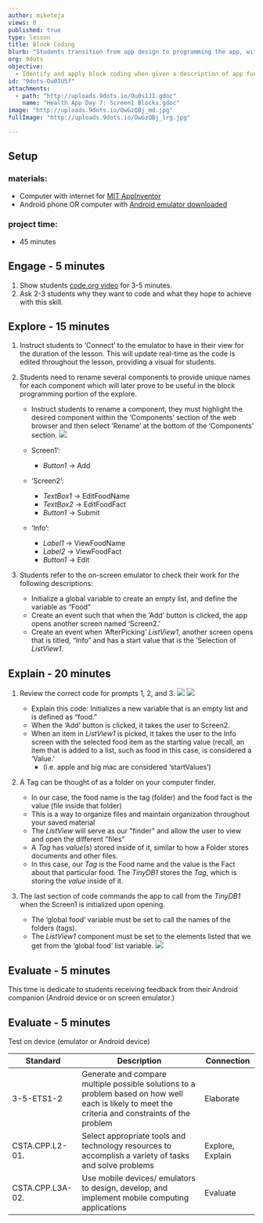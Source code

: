 ```yaml
---
author: miketeja
views: 0
published: true
type: lesson
title: Block Coding
blurb: "Students transition from app design to programming the app, with a focus on Screen1. The primary function of this screen is to display tags and allow the user to add a food name and fact to the database."
org: 9dots
objective: 
  - Identify and apply block coding when given a description of app functionality
id: "9dots-Ou0IU5f"
attachments: 
  - path: "http://uploads.9dots.io/Ou0s1JI.gdoc"
    name: "Health App Day 7: Screen1 Blocks.gdoc"
image: "http://uploads.9dots.io/OwGzQBj_md.jpg"
fullImage: "http://uploads.9dots.io/OwGzQBj_lrg.jpg"

---
```


## Setup
### materials:
- Computer with internet for [MIT AppInventor](http://appinventor.mit.edu/explore/)
- Android phone OR computer with [Android emulator downloaded](http://appinventor.mit.edu/explore/ai2/setup-emulator.html)

### project time:
- 45 minutes

## Engage - 5 minutes

1. Show students [code.org video](https://www.youtube.com/watch?v=nKIu9yen5nc#t=92) for 3-5 minutes.
2. Ask 2-3 students why they want to code and what they hope to achieve with this skill.

## Explore - 15 minutes

1. Instruct students to ‘Connect’ to the emulator to have in their view for the duration of the lesson. This will update real-time as the code is edited throughout the lesson, providing a visual for students.
2. Students need to rename several components to provide unique names for each component which will later prove to be useful in the block programming portion of the explore. 

	- Instruct students to rename a component, they must highlight the desired component within the ‘Components’ section of the web browser and then select ‘Rename’ at the bottom of the ‘Components’ section.
![](http://uploads.9dots.io/Ou0MUkl_md.jpg) 
		
	- Screen1’: 
		- _Button1_ → Add
	- ‘Screen2’: 
		- _TextBox1_ → EditFoodName
		- _TextBox2_ → EditFoodFact
		- _Button1_ → Submit
	- ‘Info’:
		- _Label1_ → ViewFoodName
		- _Label2_ → ViewFoodFact
		- _Button1_ → Edit

3. Students refer to the on-screen emulator to check their work for the following descriptions: 

	- Initialize a global variable to create an empty list, and define the variable as “Food” 
	- Create an event such that when the ‘Add’ button is clicked, the app opens another screen named ‘Screen2.’ 
	- Create an event when ‘AfterPicking’ _ListView1_, another screen opens that is titled, “Info” and has a start value that is the ‘Selection of _ListView1_.

## Explain - 20 minutes

1. Review the correct code for prompts 1, 2, and 3. 
![](http://uploads.9dots.io/Ou0NmjE_md.jpg) 
![](http://uploads.9dots.io/Ou0NtIz_md.jpg) 

	- Explain this code: Initializes a new variable that is an empty list and is defined as “food.”
	- When the ‘Add’ button is clicked, it takes the user to Screen2.
	- When an item in _ListView1_ is picked, it takes the user to the Info screen with the selected food item as the starting value (recall, an item that is added to a list, such as food in this case, is considered a ‘Value.’ 
		- (i.e. apple and big mac are considered ‘startValues’)

2. A Tag can be thought of as a folder on your computer finder.
	- In our case, the food name is the tag (folder) and the food fact is the value (file inside that folder)
    - This is a way to organize files and maintain organization throughout your saved material	
    - The _ListView_ will serve as our "finder" and allow the user to view and open the different "files"
	- A _Tag_ has _value_(s) stored inside of it, similar to how a Folder stores documents and other files. 
    - In this case, our _Tag_ is the Food name and the value is the Fact about that particular food. The _TinyDB1_ stores the _Tag_, which is storing the _value_ inside of it. 

3. The last section of code commands the app to call from the _TinyDB1_ when the Screen1 is initialized upon opening.

	- The ‘global food’ variable must be set to call the names of the folders (tags). 
	- The _ListView1_ component must be set to the elements listed that we get from the ‘global food’ list variable. 
![](http://uploads.9dots.io/Ou0nZHV_md.jpg) 

## Evaluate - 5 minutes
This time is dedicate to students receiving feedback from their Android companion (Android device or on screen emulator.) 

## Evaluate - 5 minutes
Test on device (emulator or Android device)

| Standard      | Description   | Connection  |
| ------------- |---------------| ------|
| 3-5-ETS1-2 | Generate and compare multiple possible solutions to a problem based on how well each is likely to meet the criteria and constraints of the problem | Elaborate |
| CSTA.CPP.L2-01. | Select appropriate tools and technology resources to accomplish a variety of tasks and solve problems | Explore, Explain | 
| CSTA.CPP.L3A-02. | Use mobile devices/ emulators to design, develop, and implement mobile computing applications | Evaluate |
